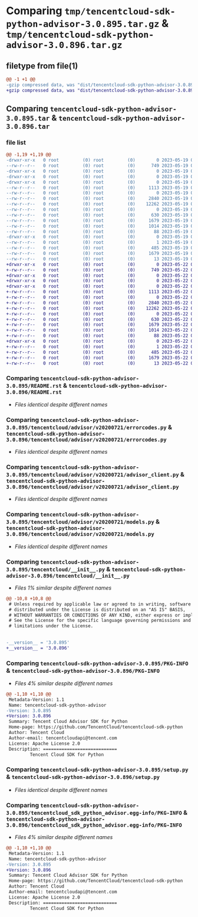 # Comparing `tmp/tencentcloud-sdk-python-advisor-3.0.895.tar.gz` & `tmp/tencentcloud-sdk-python-advisor-3.0.896.tar.gz`

## filetype from file(1)

```diff
@@ -1 +1 @@
-gzip compressed data, was "dist/tencentcloud-sdk-python-advisor-3.0.895.tar", last modified: Fri May 19 02:40:05 2023, max compression
+gzip compressed data, was "dist/tencentcloud-sdk-python-advisor-3.0.896.tar", last modified: Mon May 22 00:13:14 2023, max compression
```

## Comparing `tencentcloud-sdk-python-advisor-3.0.895.tar` & `tencentcloud-sdk-python-advisor-3.0.896.tar`

### file list

```diff
@@ -1,19 +1,19 @@
-drwxr-xr-x   0 root         (0) root         (0)        0 2023-05-19 02:40:05.000000 tencentcloud-sdk-python-advisor-3.0.895/
--rw-r--r--   0 root         (0) root         (0)      749 2023-05-19 02:40:04.000000 tencentcloud-sdk-python-advisor-3.0.895/README.rst
-drwxr-xr-x   0 root         (0) root         (0)        0 2023-05-19 02:40:05.000000 tencentcloud-sdk-python-advisor-3.0.895/tencentcloud/
-drwxr-xr-x   0 root         (0) root         (0)        0 2023-05-19 02:40:05.000000 tencentcloud-sdk-python-advisor-3.0.895/tencentcloud/advisor/
-drwxr-xr-x   0 root         (0) root         (0)        0 2023-05-19 02:40:05.000000 tencentcloud-sdk-python-advisor-3.0.895/tencentcloud/advisor/v20200721/
--rw-r--r--   0 root         (0) root         (0)     1113 2023-05-19 02:40:04.000000 tencentcloud-sdk-python-advisor-3.0.895/tencentcloud/advisor/v20200721/errorcodes.py
--rw-r--r--   0 root         (0) root         (0)        0 2023-05-19 02:40:04.000000 tencentcloud-sdk-python-advisor-3.0.895/tencentcloud/advisor/v20200721/__init__.py
--rw-r--r--   0 root         (0) root         (0)     2840 2023-05-19 02:40:04.000000 tencentcloud-sdk-python-advisor-3.0.895/tencentcloud/advisor/v20200721/advisor_client.py
--rw-r--r--   0 root         (0) root         (0)    12262 2023-05-19 02:40:04.000000 tencentcloud-sdk-python-advisor-3.0.895/tencentcloud/advisor/v20200721/models.py
--rw-r--r--   0 root         (0) root         (0)        0 2023-05-19 02:40:04.000000 tencentcloud-sdk-python-advisor-3.0.895/tencentcloud/advisor/__init__.py
--rw-r--r--   0 root         (0) root         (0)      630 2023-05-19 02:40:04.000000 tencentcloud-sdk-python-advisor-3.0.895/tencentcloud/__init__.py
--rw-r--r--   0 root         (0) root         (0)     1679 2023-05-19 02:40:05.000000 tencentcloud-sdk-python-advisor-3.0.895/PKG-INFO
--rw-r--r--   0 root         (0) root         (0)     1014 2023-05-19 02:40:04.000000 tencentcloud-sdk-python-advisor-3.0.895/setup.py
--rw-r--r--   0 root         (0) root         (0)       88 2023-05-19 02:40:05.000000 tencentcloud-sdk-python-advisor-3.0.895/setup.cfg
-drwxr-xr-x   0 root         (0) root         (0)        0 2023-05-19 02:40:05.000000 tencentcloud-sdk-python-advisor-3.0.895/tencentcloud_sdk_python_advisor.egg-info/
--rw-r--r--   0 root         (0) root         (0)        1 2023-05-19 02:40:05.000000 tencentcloud-sdk-python-advisor-3.0.895/tencentcloud_sdk_python_advisor.egg-info/dependency_links.txt
--rw-r--r--   0 root         (0) root         (0)      485 2023-05-19 02:40:05.000000 tencentcloud-sdk-python-advisor-3.0.895/tencentcloud_sdk_python_advisor.egg-info/SOURCES.txt
--rw-r--r--   0 root         (0) root         (0)     1679 2023-05-19 02:40:05.000000 tencentcloud-sdk-python-advisor-3.0.895/tencentcloud_sdk_python_advisor.egg-info/PKG-INFO
--rw-r--r--   0 root         (0) root         (0)       13 2023-05-19 02:40:05.000000 tencentcloud-sdk-python-advisor-3.0.895/tencentcloud_sdk_python_advisor.egg-info/top_level.txt
+drwxr-xr-x   0 root         (0) root         (0)        0 2023-05-22 00:13:14.000000 tencentcloud-sdk-python-advisor-3.0.896/
+-rw-r--r--   0 root         (0) root         (0)      749 2023-05-22 00:13:14.000000 tencentcloud-sdk-python-advisor-3.0.896/README.rst
+drwxr-xr-x   0 root         (0) root         (0)        0 2023-05-22 00:13:14.000000 tencentcloud-sdk-python-advisor-3.0.896/tencentcloud/
+drwxr-xr-x   0 root         (0) root         (0)        0 2023-05-22 00:13:14.000000 tencentcloud-sdk-python-advisor-3.0.896/tencentcloud/advisor/
+drwxr-xr-x   0 root         (0) root         (0)        0 2023-05-22 00:13:14.000000 tencentcloud-sdk-python-advisor-3.0.896/tencentcloud/advisor/v20200721/
+-rw-r--r--   0 root         (0) root         (0)     1113 2023-05-22 00:13:14.000000 tencentcloud-sdk-python-advisor-3.0.896/tencentcloud/advisor/v20200721/errorcodes.py
+-rw-r--r--   0 root         (0) root         (0)        0 2023-05-22 00:13:14.000000 tencentcloud-sdk-python-advisor-3.0.896/tencentcloud/advisor/v20200721/__init__.py
+-rw-r--r--   0 root         (0) root         (0)     2840 2023-05-22 00:13:14.000000 tencentcloud-sdk-python-advisor-3.0.896/tencentcloud/advisor/v20200721/advisor_client.py
+-rw-r--r--   0 root         (0) root         (0)    12262 2023-05-22 00:13:14.000000 tencentcloud-sdk-python-advisor-3.0.896/tencentcloud/advisor/v20200721/models.py
+-rw-r--r--   0 root         (0) root         (0)        0 2023-05-22 00:13:14.000000 tencentcloud-sdk-python-advisor-3.0.896/tencentcloud/advisor/__init__.py
+-rw-r--r--   0 root         (0) root         (0)      630 2023-05-22 00:13:14.000000 tencentcloud-sdk-python-advisor-3.0.896/tencentcloud/__init__.py
+-rw-r--r--   0 root         (0) root         (0)     1679 2023-05-22 00:13:14.000000 tencentcloud-sdk-python-advisor-3.0.896/PKG-INFO
+-rw-r--r--   0 root         (0) root         (0)     1014 2023-05-22 00:13:14.000000 tencentcloud-sdk-python-advisor-3.0.896/setup.py
+-rw-r--r--   0 root         (0) root         (0)       88 2023-05-22 00:13:14.000000 tencentcloud-sdk-python-advisor-3.0.896/setup.cfg
+drwxr-xr-x   0 root         (0) root         (0)        0 2023-05-22 00:13:14.000000 tencentcloud-sdk-python-advisor-3.0.896/tencentcloud_sdk_python_advisor.egg-info/
+-rw-r--r--   0 root         (0) root         (0)        1 2023-05-22 00:13:14.000000 tencentcloud-sdk-python-advisor-3.0.896/tencentcloud_sdk_python_advisor.egg-info/dependency_links.txt
+-rw-r--r--   0 root         (0) root         (0)      485 2023-05-22 00:13:14.000000 tencentcloud-sdk-python-advisor-3.0.896/tencentcloud_sdk_python_advisor.egg-info/SOURCES.txt
+-rw-r--r--   0 root         (0) root         (0)     1679 2023-05-22 00:13:14.000000 tencentcloud-sdk-python-advisor-3.0.896/tencentcloud_sdk_python_advisor.egg-info/PKG-INFO
+-rw-r--r--   0 root         (0) root         (0)       13 2023-05-22 00:13:14.000000 tencentcloud-sdk-python-advisor-3.0.896/tencentcloud_sdk_python_advisor.egg-info/top_level.txt
```

### Comparing `tencentcloud-sdk-python-advisor-3.0.895/README.rst` & `tencentcloud-sdk-python-advisor-3.0.896/README.rst`

 * *Files identical despite different names*

### Comparing `tencentcloud-sdk-python-advisor-3.0.895/tencentcloud/advisor/v20200721/errorcodes.py` & `tencentcloud-sdk-python-advisor-3.0.896/tencentcloud/advisor/v20200721/errorcodes.py`

 * *Files identical despite different names*

### Comparing `tencentcloud-sdk-python-advisor-3.0.895/tencentcloud/advisor/v20200721/advisor_client.py` & `tencentcloud-sdk-python-advisor-3.0.896/tencentcloud/advisor/v20200721/advisor_client.py`

 * *Files identical despite different names*

### Comparing `tencentcloud-sdk-python-advisor-3.0.895/tencentcloud/advisor/v20200721/models.py` & `tencentcloud-sdk-python-advisor-3.0.896/tencentcloud/advisor/v20200721/models.py`

 * *Files identical despite different names*

### Comparing `tencentcloud-sdk-python-advisor-3.0.895/tencentcloud/__init__.py` & `tencentcloud-sdk-python-advisor-3.0.896/tencentcloud/__init__.py`

 * *Files 1% similar despite different names*

```diff
@@ -10,8 +10,8 @@
 # Unless required by applicable law or agreed to in writing, software
 # distributed under the License is distributed on an "AS IS" BASIS,
 # WITHOUT WARRANTIES OR CONDITIONS OF ANY KIND, either express or implied.
 # See the License for the specific language governing permissions and
 # limitations under the License.
 
 
-__version__ = '3.0.895'
+__version__ = '3.0.896'
```

### Comparing `tencentcloud-sdk-python-advisor-3.0.895/PKG-INFO` & `tencentcloud-sdk-python-advisor-3.0.896/PKG-INFO`

 * *Files 4% similar despite different names*

```diff
@@ -1,10 +1,10 @@
 Metadata-Version: 1.1
 Name: tencentcloud-sdk-python-advisor
-Version: 3.0.895
+Version: 3.0.896
 Summary: Tencent Cloud Advisor SDK for Python
 Home-page: https://github.com/TencentCloud/tencentcloud-sdk-python
 Author: Tencent Cloud
 Author-email: tencentcloudapi@tencent.com
 License: Apache License 2.0
 Description: ============================
         Tencent Cloud SDK for Python
```

### Comparing `tencentcloud-sdk-python-advisor-3.0.895/setup.py` & `tencentcloud-sdk-python-advisor-3.0.896/setup.py`

 * *Files identical despite different names*

### Comparing `tencentcloud-sdk-python-advisor-3.0.895/tencentcloud_sdk_python_advisor.egg-info/PKG-INFO` & `tencentcloud-sdk-python-advisor-3.0.896/tencentcloud_sdk_python_advisor.egg-info/PKG-INFO`

 * *Files 4% similar despite different names*

```diff
@@ -1,10 +1,10 @@
 Metadata-Version: 1.1
 Name: tencentcloud-sdk-python-advisor
-Version: 3.0.895
+Version: 3.0.896
 Summary: Tencent Cloud Advisor SDK for Python
 Home-page: https://github.com/TencentCloud/tencentcloud-sdk-python
 Author: Tencent Cloud
 Author-email: tencentcloudapi@tencent.com
 License: Apache License 2.0
 Description: ============================
         Tencent Cloud SDK for Python
```

